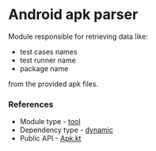 # Android apk parser

Module responsible for retrieving data like:

* test cases names
* test runner name
* package name

from the provided apk files.

### References

* Module type - [tool](../../docs/architecture.md#tool)
* Dependency type - [dynamic](../../docs/architecture.md#dynamic_dependencies)
* Public API - [Apk.kt](./src/main/kotlin/flank/apk/Apk.kt)
